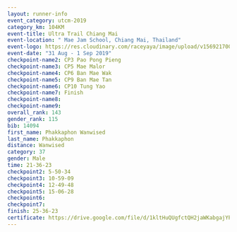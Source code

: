 ```yaml
---
layout: runner-info 
event_category: utcm-2019 
category_km: 104KM 
event-title: Ultra Trail Chiang Mai 
event-location: " Mae Jam School, Chiang Mai, Thailand" 
event-logo: https://res.cloudinary.com/raceyaya/image/upload/v1569217001/logo/ultra-trail-chiangmai_ay7efp.jpg 
event-date: "31 Aug - 1 Sep 2019" 
checkpoint-name2: CP3 Pao Pong Pieng 
checkpoint-name3: CP5 Mae Malor 
checkpoint-name4: CP6 Ban Mae Wak  
checkpoint-name5: CP9 Ban Mae Tan 
checkpoint-name6: CP10 Tung Yao 
checkpoint-name7: Finish 
checkpoint-name8: 
checkpoint-name9: 
overall_rank: 143
gender_rank: 115
bib: 14094
first_name: Phakkaphon Wanwised
last_name: Phakkaphon
distance: Wanwised
category: 37
gender: Male
time: 21-36-23
checkpoint2: 5-50-34
checkpoint3: 10-59-09
checkpoint4: 12-49-48
checkpoint5: 15-06-28
checkpoint6: 
checkpoint7: 
finish: 25-36-23
certificate: https://drive.google.com/file/d/1kltHuQUgfctQH2jaWKabgajYPlRGZ4tR/view?usp=sharing
---
```

